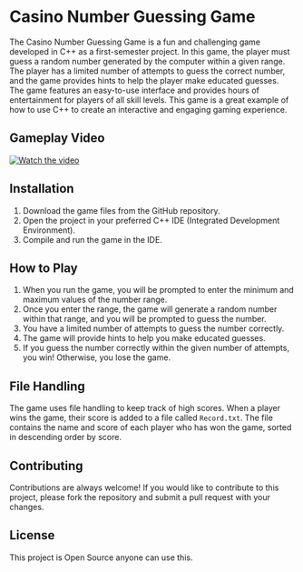 # Casino Number Guessing Game

The Casino Number Guessing Game is a fun and challenging game developed in C++ as a first-semester project. In this game, the player must guess a random number generated by the computer within a given range. The player has a limited number of attempts to guess the correct number, and the game provides hints to help the player make educated guesses. The game features an easy-to-use interface and provides hours of entertainment for players of all skill levels. This game is a great example of how to use C++ to create an interactive and engaging gaming experience.

## Gameplay Video

[![Watch the video](https://img.youtube.com/vi/YOUTUBE_VIDEO_ID_HERE/maxresdefault.jpg)](https://www.youtube.com/watch?v=YOUTUBE_VIDEO_ID_HERE)

## Installation

1. Download the game files from the GitHub repository.
2. Open the project in your preferred C++ IDE (Integrated Development Environment).
3. Compile and run the game in the IDE.

## How to Play

1. When you run the game, you will be prompted to enter the minimum and maximum values of the number range. 
2. Once you enter the range, the game will generate a random number within that range, and you will be prompted to guess the number. 
3. You have a limited number of attempts to guess the number correctly.
4. The game will provide hints to help you make educated guesses.
5. If you guess the number correctly within the given number of attempts, you win! Otherwise, you lose the game.

## File Handling

The game uses file handling to keep track of high scores. When a player wins the game, their score is added to a file called `Record.txt`. The file contains the name and score of each player who has won the game, sorted in descending order by score.

## Contributing

Contributions are always welcome! If you would like to contribute to this project, please fork the repository and submit a pull request with your changes.

## License

This project is Open Source anyone can use this.
